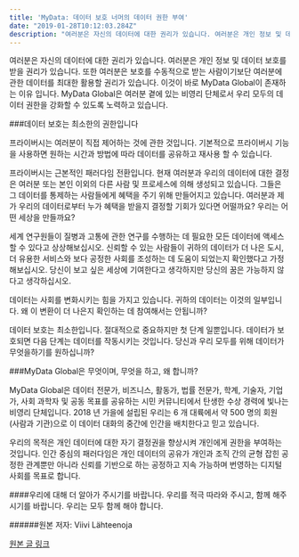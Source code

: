```yaml
---
title: 'MyData: 데이터 보호 너머의 데이터 권한 부여'
date: "2019-01-28T10:12:03.284Z"
description: "여러분은 자신의 데이터에 대한 권리가 있습니다. 여러분은 개인 정보 및 데이터 보호를 받을 권리가 있습니다. 또한 여러분은 보호를 수동적으로 받는 사람이기보단 여러분에 관한..."
---
```


여러분은 자신의 데이터에 대한 권리가 있습니다. 여러분은 개인 정보 및 데이터 보호를 받을 권리가 있습니다. 또한 여러분은 보호를 수동적으로 받는 사람이기보단 여러분에 관한 데이터를 최대한 활용할 권리가 있습니다. 이것이 바로 MyData Global이 존재하는 이유 입니다. MyData Global은 여러분 곁에 있는 비영리 단체로서 우리 모두의 데이터 권한을 강화할 수 있도록 노력하고 있습니다.

###데이터 보호는 최소한의 권한입니다

프라이버시는 여러분이 직접 제어하는 것에 관한 것입니다. 기본적으로 프라이버시 기능을 사용하면 원하는 시간과 방법에 따라 데이터를 공유하고 재사용 할 수 있습니다.

프라이버시는 근본적인 패러다임 전환입니다. 현재 여러분과 우리의 데이터에 대한 결정은 여러분 또는 본인 이외의 다른 사람 및 프로세스에 의해 생성되고 있습니다. 그들은 그 데이터를 통제하는 사람들에게 혜택을 주기 위해 만들어지고 있습니다. 여러분과 제가 우리의 데이터로부터 누가 혜택을 받을지 결정할 기회가 있다면 어떨까요? 우리는 어떤 세상을 만들까요?

세계 연구원들이 질병과 고통에 관한 연구를 수행하는 데 필요한 모든 데이터에 액세스 할 수 있다고 상상해보십시오. 신뢰할 수 있는 사람들이 귀하의 데이터가 더 나은 도시, 더 유용한 서비스와 보다 공정한 사회를 조성하는 데 도움이 되었는지 확인했다고 가정 해보십시오. 당신이 보고 싶은 세상에 기여한다고 생각하지만 당신의 꿈은 가능하지 않다고 생각하십시오.

데이터는 사회를 변화시키는 힘을 가지고 있습니다. 귀하의 데이터는 이것의 일부입니다. 왜 이 변환이 더 나은지 확인하는 데 참여해서는 안됩니까?

데이터 보호는 최소한입니다. 절대적으로 중요하지만 첫 단계 일뿐입니다. 데이터가 보호되면 다음 단계는 데이터를 작동시키는 것입니다. 당신과 우리 모두를 위해 데이터가 무엇을하기를 원하십니까?

###MyData Global은 무엇이며, 무엇을 하고, 왜 합니까?

MyData Global은 데이터 전문가, 비즈니스, 활동가, 법률 전문가, 학계, 기술자, 기업가, 사회 과학자 및 공동 목표를 공유하는 시민 커뮤니티에서 탄생한 수상 경력에 빛나는 비영리 단체입니다. 2018 년 가을에 설립된 우리는 6 개 대륙에서 약 500 명의 회원 (사람과 기관)으로 이 데이터 대화의 중간에 인간을 배치한다고 믿고 있습니다.

우리의 목적은 개인 데이터에 대한 자기 결정권을 향상시켜 개인에게 권한을 부여하는 것입니다. 인간 중심의 패러다임은 개인 데이터의 공유가 개인과 조직 간의 균형 잡힌 공정한 관계뿐만 아니라 신뢰를 기반으로 하는 공정하고 지속 가능하며 번영하는 디지털 사회를 목표로 합니다.

####우리에 대해 더 알아가 주시기를 바랍니다. 우리를 적극 따라와 주시고, 함께 해주시기를 바랍니다. 우리는 모두 함께 해야 합니다.


######원본 저자: Viivi Lähteenoja


[원본 글 링크](https://medium.com/mydata/mydata-from-data-protection-to-data-empowerment-810ef4e10eb7)


